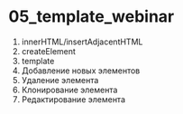 # 05_template_webinar

1. innerHTML/insertAdjacentHTML
2. createElement
3. template
4. Добавление новых элементов
5. Удаление элемента
6. Клонирование элемента
7. Редактирование элемента
